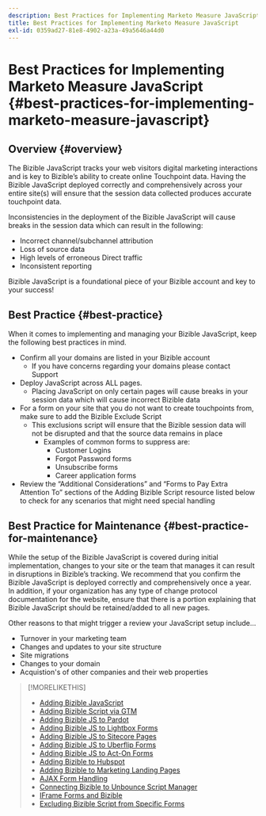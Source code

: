 ```yaml
---
description: Best Practices for Implementing Marketo Measure JavaScript - Measure - Product Documentation
title: Best Practices for Implementing Marketo Measure JavaScript
exl-id: 0359ad27-81e8-4902-a23a-49a5646a44d0
---
```

# Best Practices for Implementing Marketo Measure JavaScript {#best-practices-for-implementing-marketo-measure-javascript}

## Overview {#overview}

The Bizible JavaScript tracks your web visitors digital marketing interactions and is key to Bizible’s ability to create online Touchpoint data. Having the Bizible JavaScript deployed correctly and comprehensively across your entire site(s) will ensure that the session data collected produces accurate touchpoint data.

Inconsistencies in the deployment of the Bizible JavaScript will cause breaks in the session data which can result in the following:

* Incorrect channel/subchannel attribution
* Loss of source data
* High levels of erroneous Direct traffic
* Inconsistent reporting

Bizible JavaScript is a foundational piece of your Bizible account and key to your success!

## Best Practice {#best-practice}

When it comes to implementing and managing your Bizible JavaScript, keep the following best practices in mind.

* Confirm all your domains are listed in your Bizible account
  * If you have concerns regarding your domains please contact Support
* Deploy JavaScript across ALL pages.
  * Placing JavaScript on only certain pages will cause breaks in your session data which will cause incorrect Bizible data
* For a form on your site that you do not want to create touchpoints from, make sure to add the Bizible Exclude Script
  * This exclusions script will ensure that the Bizible session data will not be disrupted and that the source data remains in place
    * Examples of common forms to suppress are:
      * Customer Logins
      * Forgot Password forms
      * Unsubscribe forms
      * Career application forms
* Review the “Additional Considerations” and “Forms to Pay Extra Attention To” sections of the Adding Bizible Script resource listed below to check for any scenarios that might need special handling

## Best Practice for Maintenance {#best-practice-for-maintenance}

While the setup of the Bizible JavaScript is covered during initial implementation, changes to your site or the team that manages it can result in disruptions in Bizible’s tracking. We recommend that you confirm the Bizible JavaScript is deployed correctly and comprehensively once a year. In addition, if your organization has any type of change protocol documentation for the website, ensure that there is a portion explaining that Bizible JavaScript should be retained/added to all new pages.

Other reasons to that might trigger a review your JavaScript setup include...

* Turnover in your marketing team
* Changes and updates to your site structure
* Site migrations
* Changes to your domain
* Acquistion's of other companies and their web properties

>[!MORELIKETHIS]
>
>* [Adding Bizible JavaScript](/help/marketo-measure-tracking/setting-up-tracking/adding-marketo-measure-script.md)
>* [Adding Bizible Script via GTM](/help/marketo-measure-tracking/setting-up-tracking/adding-marketo-measure-script-via-google-tag-manager.md)
>* [Adding Bizible JS to Pardot](/help/marketo-measure-tracking/setting-up-tracking/adding-marketo-measure-script-to-different-form-providers/adding-marketo-measure-javascript-to-pardot.md)
>* [Adding Bizible JS to Lightbox Forms](/help/marketo-measure-tracking/setting-up-tracking/adding-marketo-measure-script-to-different-form-providers/adding-marketo-measure-script-to-lightbox-forms.md)
>* [Adding Bizible JS to Sitecore Pages](/help/marketo-measure-tracking/setting-up-tracking/adding-marketo-measure-script-to-different-form-providers/adding-marketo-measure-script-to-sitecore-pages.md)
>* [Adding Bizible JS to Uberflip Forms](/help/marketo-measure-tracking/setting-up-tracking/adding-marketo-measure-script-to-different-form-providers/adding-marketo-measure-script-to-uberflip-forms.md)
>* [Adding Bizible JS to Act-On Forms](/help/marketo-measure-tracking/setting-up-tracking/adding-marketo-measure-script-to-different-form-providers/adding-marketo-measure-to-act-on-forms.md)
>* [Adding Bizible to Hubspot](/help/marketo-measure-tracking/setting-up-tracking/adding-marketo-measure-script-to-different-form-providers/adding-marketo-measure-to-hubspot.md)
>* [Adding Bizible to Marketing Landing Pages](/help/marketo-measure-tracking/setting-up-tracking/adding-marketo-measure-script-to-different-form-providers/adding-marketo-measure-to-marketo-landing-pages.md)
>* [AJAX Form Handling](/help/marketo-measure-tracking/setting-up-tracking/adding-marketo-measure-script-to-different-form-providers/ajax-form-handling.md)
>* [Connecting Bizible to Unbounce Script Manager](/help/marketo-measure-tracking/setting-up-tracking/adding-marketo-measure-script-to-different-form-providers/connecting-marketo-measure-to-unbounce-script-manager.md)
>* [IFrame Forms and Bizible](/help/marketo-measure-tracking/setting-up-tracking/adding-marketo-measure-script-to-different-form-providers/iframe-forms-and-marketo-measure.md)
>* [Excluding Bizible Script from Specific Forms](/help/marketo-measure-tracking/setting-up-tracking/excluding-marketo-measure-from-specific-forms.md)
